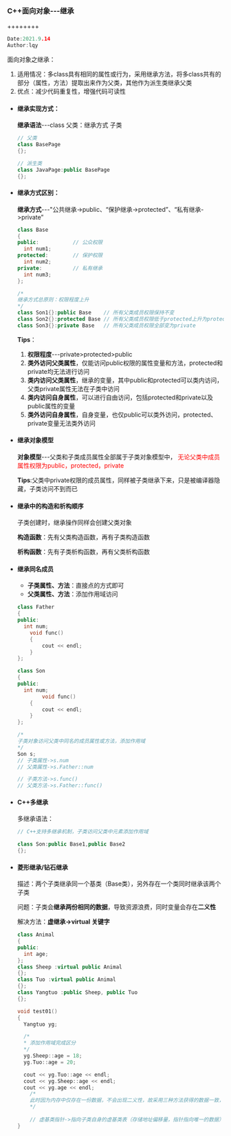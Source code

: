 ### C++面向对象---继承

++++++++

```c++
Date:2021.9.14
Author:lqy
```

面向对象之继承：

1. 适用情况：多class具有相同的属性或行为，采用继承方法，将多class共有的部分（属性，方法）提取出来作为父类，其他作为派生类继承父类
2. 优点：减少代码重复性，增强代码可读性



+ #### 继承实现方式：

  **继承语法**---class 父类：继承方式 子类

  ```c++
  // 父类
  class BasePage
  {};
  
  // 派生类
  class JavaPage:public BasePage
  {};
  ```

+ #### 继承方式区别：

  **继承方式**---"公共继承->public、“保护继承->protected”、“私有继承->private”

  ```c++
  class Base
  {
  public:           // 公众权限
  	int num1;
  protected:        // 保护权限
  	int num2;
  private:          // 私有继承
  	int num3;
  };
  
  /*
  继承方式总原则：权限程度上升
  */
  class Son1{}:public Base    // 所有父类成员权限保持不变
  class Son2{}:protected Base // 所有父类成员权限低于protected上升为protected，高于protected的保持不变
  class Son3{}:private Base   // 所有父类成员权限全部变为private
  ```

  **Tips**：

  1. **权限程度**---private>protected>public
  2. **类外访问父类属性**，仅能访问public权限的属性变量和方法，protected和private均无法进行访问
  3. **类内访问父类属性**，继承的变量，其中public和protected可以类内访问，父类private属性无法在子类中访问
  4. **类内访问自身属性**，可以进行自由访问，包括protected和private以及public属性的变量
  5. **类外访问自身属性**，自身变量，也仅public可以类外访问，protected、private变量无法类外访问

+ #### 继承对象模型

  **对象模型**---父类和子类成员属性全部属于子类对象模型中，<font color = Red> 无论父类中成员属性权限为public，protected，private</font>

  **Tips**:父类中private权限的成员属性，同样被子类继承下来，只是被编译器隐藏，子类访问不到而已

+ #### 继承中的构造和析构顺序

  子类创建时，继承操作同样会创建父类对象

  **构造函数**：先有父类构造函数，再有子类构造函数

  **析构函数**：先有子类析构函数，再有父类析构函数

+ #### 继承同名成员

  + **子类属性、方法**：直接点的方式即可
  + **父类属性、方法**：添加作用域访问

  ```c++
  class Father
  {
  public:
  	int num;
      void func()
      {
          cout << endl;
      }
  };
  
  class Son
  {
  public:
  	int num;
          void func()
      {
          cout << endl;
      }
  };
  
  /*
  子类对象访问父类中同名的成员属性或方法，添加作用域
  */
  Son s;
  // 子类属性->s.num
  // 父类属性->s.Father::num
  
  // 子类方法->s.func()
  // 父类方法->s.Father::func()
  ```

+ #### C++多继承

  多继承语法：

  ```c++
  // C++支持多继承机制，子类访问父类中元素添加作用域
  
  class Son:public Base1,public Base2
  {};
  ```

+ #### 菱形继承/钻石继承

  描述：两个子类继承同一个基类（Base类），另外存在一个类同时继承该两个子类

  问题：子类会**继承两份相同的数据**，导致资源浪费，同时变量会存在**二义性**

  解决方法：**虚继承->virtual 关键字**

  ```c++
  class Animal
  {
  public:
  	int age;
  };
  class Sheep :virtual public Animal
  {};
  class Tuo :virtual public Animal
  {};
  class Yangtuo :public Sheep, public Tuo
  {};
  
  void test01()
  {
  	Yangtuo yg;
  
  	/*
  	* 添加作用域完成区分
  	*/
  	yg.Sheep::age = 18;
  	yg.Tuo::age = 20;
  
  	cout << yg.Tuo::age << endl;
  	cout << yg.Sheep::age << endl;
  	cout << yg.age << endl;      
      /*
      此时因为内存中仅存在一份数据，不会出现二义性，故采用三种方法获得的数据一致，且以最终更新的数据为准
      */
      
      // 虚基类指针->指向子类自身的虚基类表（存储地址偏移量，指针指向唯一的数据）
  }
  ```

  

